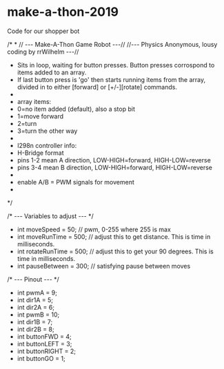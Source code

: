 # make-a-thon-2019
Code for our shopper bot

/*
 * 
// --- Make-A-Thon Game Robot ---//
//--- Physics Anonymous, lousy coding by rrWilhelm ---//

 * Sits in loop, waiting for button presses. Button presses corrospond to items added to an array. 
 * If last button press is 'go' then starts running items from the array, divided in to either [forward] or [+/-][rotate] commands.
 * 
 * array items:
 *  0=no item added (default), also a stop bit
 *  1=move forward
 *  2=turn
 *  3=turn the other way
 * 
 * l298n controller info:
 *  H-Bridge format
 *  pins 1-2 mean A direction, LOW-HIGH=forward, HIGH-LOW=reverse
 *  pins 3-4 mean B direction, LOW-HIGH=forward, HIGH-LOW=reverse
 *  
 *  enable A/B = PWM signals for movement
 *  
 */

/* --- Variables to adjust --- */
* int moveSpeed = 50; // pwm, 0-255 where 255 is max
* int moveRunTime = 500; // adjust this to get distance. This is time in milliseconds.
* int rotateRunTime = 500; // adjust this to get your 90 degrees. This is time in milliseconds.
* int pauseBetween = 300; // satisfying pause between moves

/* --- Pinout --- */
* int pwmA = 9;
* int dir1A = 5;
* int dir2A = 6;
* int pwmB = 10;
* int dir1B = 7;
* int dir2B = 8;
* int buttonFWD = 4;
* int buttonLEFT = 3;
* int buttonRIGHT = 2;
* int buttonGO = 1;
